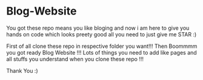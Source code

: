 # Blog-Website

You got these repo means you like bloging and now i am here to give you hands on code which looks preety good all you need to just give me STAR :)

First of all clone these repo in respective folder you want!!!
Then Boommmm you got ready Blog Website !!!
Lots of things you need to add like pages and all stuffs you understand when you clone these repo !!!

Thank You :)
